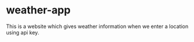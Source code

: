 # weather-app
This is a website which gives weather information when we enter a location using api key.

